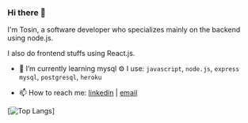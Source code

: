 ### Hi there 👋

I'm Tosin, a software developer who specializes mainly on the backend using node.js.

I also do frontend stuffs using React.js.


 - 🌱 I’m currently learning mysql 
 ⚙ I use: `javascript`, `node.js`, `express` `mysql`, `postgresql`, `heroku` 

- 📫 How to reach me: [linkedin](https://www.linkedin.com/in/tosin-oladeji-4395551ab/)  | [email](mailto:oladejit3@gmail.com)



[![Top Langs](https://github-readme-stats.vercel.app/api/top-langs/?username=Tosin-webdev&layout=compact&theme=vision-friendly-dark)]

<!--
**Tosin-webdev/Tosin-webdev** is a ✨ _special_ ✨ repository because its `README.md` (this file) appears on your GitHub profile.

Here are some ideas to get you started:

- 🔭 I’m currently working on ...
- 🌱 I’m currently learning ...
- 👯 I’m looking to collaborate on ...
- 🤔 I’m looking for help with ...
- 💬 Ask me about ...
- 📫 How to reach me: ...
- 😄 Pronouns: ...
- ⚡ Fun fact: ...
-->
